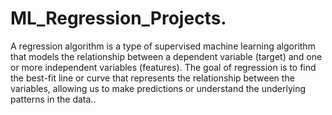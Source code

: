 # ML_Regression_Projects.

A regression algorithm is a type of supervised machine learning algorithm that models the relationship between a dependent variable (target) and one or more independent variables (features). The goal of regression is to find the best-fit line or curve that represents the relationship between the variables, allowing us to make predictions or understand the underlying patterns in the data..
